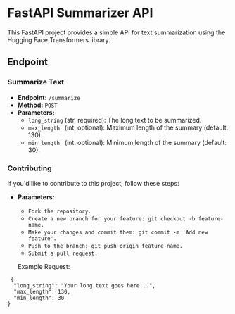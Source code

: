 # FastAPI Summarizer API

This FastAPI project provides a simple API for text summarization using the Hugging Face Transformers library.


## Endpoint

### Summarize Text
- **Endpoint:** `/summarize`
- **Method:** `POST`
- **Parameters:**
  - `long_string` (str, required): The long text to be summarized.
  - `max_length `  (int, optional): Maximum length of the summary (default: 130).
  - `min_length ` (int, optional): Minimum length of the summary (default: 30).
  

### Contributing

If you'd like to contribute to this project, follow these steps:
- **Parameters:**
  - `Fork the repository.` 
  - `Create a new branch for your feature: git checkout -b feature-name.` 
  - `Make your changes and commit them: git commit -m 'Add new feature'.` 
  - `Push to the branch: git push origin feature-name.` 
  - `Submit a pull request.` 
  

  Example Request:
```request
 {
  "long_string": "Your long text goes here...",
  "max_length": 130,
  "min_length": 30
}
